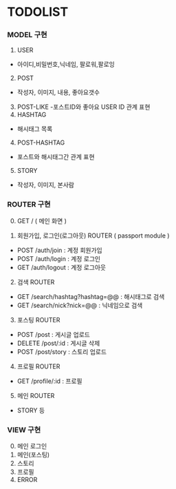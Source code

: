 # TODOLIST

### MODEL 구현
 1. USER
   - 아이디,비밀번호,닉네임, 팔로워,팔로잉
 2. POST
   - 작성자, 이미지, 내용, 좋아요갯수
 3. POST-LIKE
   -포스트ID와 좋아요 USER ID 관계 표현
 3. HASHTAG
   - 해시태그 목록
 4. POST-HASHTAG
   - 포스트와 해시태그간 관계 표현
 5. STORY
   - 작성자, 이미지, 본사람
  
### ROUTER 구현
 0. GET / ( 메인 화면 )
 
 1. 회원가입, 로그인(로그아웃) ROUTER ( passport module )
   - POST /auth/join : 계정 회원가입
   - POST /auth/login : 계정 로그인
   - GET /auth/logout : 계정 로그아웃
 2. 검색 ROUTER
   - GET /search/hashtag?hashtag=@@ : 해시태그로 검색
   - GET /search/nick?nick=@@ : 닉네임으로 검색
 3. 포스팅 ROUTER
   - POST /post : 게시글 업로드
   - DELETE /post/:id : 게시글 삭제
   - POST /post/story : 스토리 업로드
 4. 프로필 ROUTER
   - GET /profile/:id : 프로필
 5. 메인 ROUTER
   - STORY 등 
   
### VIEW 구현
 0. 메인 로그인
 1. 메인(포스팅)
 2. 스토리
 3. 프로필
 4. ERROR